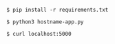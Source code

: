 

```
$ pip install -r requirements.txt
```

```
$ python3 hostname-app.py
```

```
$ curl localhost:5000
```



